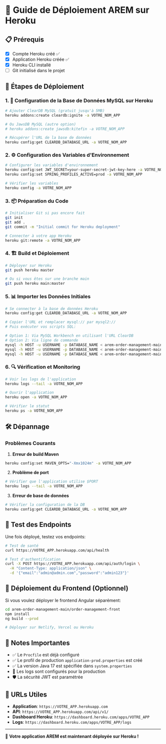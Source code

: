 # 🚀 Guide de Déploiement AREM sur Heroku

## 📋 Prérequis
- [x] Compte Heroku créé ✅
- [x] Application Heroku créée ✅
- [x] Heroku CLI installé
- [ ] Git initialisé dans le projet

## 🎯 Étapes de Déploiement

### 1. 🔧 Configuration de la Base de Données MySQL sur Heroku

```bash
# Ajouter ClearDB MySQL (gratuit jusqu'à 5MB)
heroku addons:create cleardb:ignite -a VOTRE_NOM_APP

# Ou JawsDB MySQL (autre option)
# heroku addons:create jawsdb:kitefin -a VOTRE_NOM_APP

# Récupérer l'URL de la base de données
heroku config:get CLEARDB_DATABASE_URL -a VOTRE_NOM_APP
```

### 2. ⚙️ Configuration des Variables d'Environnement

```bash
# Configurer les variables d'environnement
heroku config:set JWT_SECRET=your-super-secret-jwt-key-here -a VOTRE_NOM_APP
heroku config:set SPRING_PROFILES_ACTIVE=prod -a VOTRE_NOM_APP

# Vérifier les variables
heroku config -a VOTRE_NOM_APP
```

### 3. 📦 Préparation du Code

```bash
# Initialiser Git si pas encore fait
git init
git add .
git commit -m "Initial commit for Heroku deployment"

# Connecter à votre app Heroku
heroku git:remote -a VOTRE_NOM_APP
```

### 4. 🏗️ Build et Déploiement

```bash
# Déployer sur Heroku
git push heroku master

# Ou si vous êtes sur une branche main
git push heroku main:master
```

### 5. 📊 Importer les Données Initiales

```bash
# Se connecter à la base de données Heroku
heroku config:get CLEARDB_DATABASE_URL -a VOTRE_NOM_APP

# Copier l'URL et remplacer mysql:// par mysql2://
# Puis exécuter vos scripts SQL:

# Option 1: Via MySQL Workbench en utilisant l'URL ClearDB
# Option 2: Via ligne de commande
mysql -h HOST -u USERNAME -p DATABASE_NAME < arem-order-management-main/SQL/orders.sql
mysql -h HOST -u USERNAME -p DATABASE_NAME < arem-order-management-main/SQL/prices.sql
mysql -h HOST -u USERNAME -p DATABASE_NAME < arem-order-management-main/SQL/cart_tables.sql
```

### 6. 🔍 Vérification et Monitoring

```bash
# Voir les logs de l'application
heroku logs --tail -a VOTRE_NOM_APP

# Ouvrir l'application
heroku open -a VOTRE_NOM_APP

# Vérifier le statut
heroku ps -a VOTRE_NOM_APP
```

## 🛠️ Dépannage

### Problèmes Courants

1. **Erreur de build Maven**
```bash
heroku config:set MAVEN_OPTS="-Xmx1024m" -a VOTRE_NOM_APP
```

2. **Problème de port**
```bash
# Vérifier que l'application utilise $PORT
heroku logs --tail -a VOTRE_NOM_APP
```

3. **Erreur de base de données**
```bash
# Vérifier la configuration de la DB
heroku config:get CLEARDB_DATABASE_URL -a VOTRE_NOM_APP
```

## 📱 Test des Endpoints

Une fois déployé, testez vos endpoints:

```bash
# Test de santé
curl https://VOTRE_APP.herokuapp.com/api/health

# Test d'authentification
curl -X POST https://VOTRE_APP.herokuapp.com/api/auth/login \
  -H "Content-Type: application/json" \
  -d '{"email":"admin@admin.com","password":"admin123"}'
```

## 🎨 Déploiement du Frontend (Optionnel)

Si vous voulez déployer le frontend Angular séparément:

```bash
cd arem-order-management-main/order-management-front
npm install
ng build --prod

# Déployer sur Netlify, Vercel ou Heroku
```

## 📝 Notes Importantes

- ✅ Le `Procfile` est déjà configuré
- ✅ Le profil de production `application-prod.properties` est créé
- ✅ La version Java 17 est spécifiée dans `system.properties`
- 🔄 Les logs sont configurés pour la production
- 🛡️ La sécurité JWT est paramétrée

## 🔗 URLs Utiles

- **Application**: `https://VOTRE_APP.herokuapp.com`
- **API**: `https://VOTRE_APP.herokuapp.com/api/v1/`
- **Dashboard Heroku**: `https://dashboard.heroku.com/apps/VOTRE_APP`
- **Logs**: `https://dashboard.heroku.com/apps/VOTRE_APP/logs`

---

🎉 **Votre application AREM est maintenant déployée sur Heroku !** 